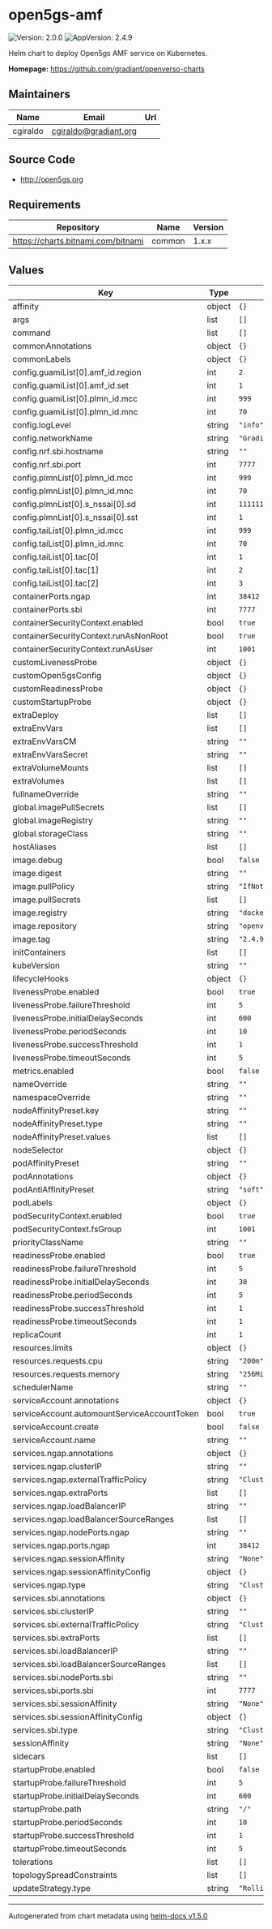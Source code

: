 # open5gs-amf

![Version: 2.0.0](https://img.shields.io/badge/Version-2.0.0-informational?style=flat-square) ![AppVersion: 2.4.9](https://img.shields.io/badge/AppVersion-2.4.9-informational?style=flat-square)

Helm chart to deploy Open5gs AMF service on Kubernetes.

**Homepage:** <https://github.com/gradiant/openverso-charts>

## Maintainers

| Name | Email | Url |
| ---- | ------ | --- |
| cgiraldo | cgiraldo@gradiant.org |  |

## Source Code

* <http://open5gs.org>

## Requirements

| Repository | Name | Version |
|------------|------|---------|
| https://charts.bitnami.com/bitnami | common | 1.x.x |

## Values

| Key | Type | Default | Description |
|-----|------|---------|-------------|
| affinity | object | `{}` |  |
| args | list | `[]` |  |
| command | list | `[]` |  |
| commonAnnotations | object | `{}` |  |
| commonLabels | object | `{}` |  |
| config.guamiList[0].amf_id.region | int | `2` |  |
| config.guamiList[0].amf_id.set | int | `1` |  |
| config.guamiList[0].plmn_id.mcc | int | `999` |  |
| config.guamiList[0].plmn_id.mnc | int | `70` |  |
| config.logLevel | string | `"info"` |  |
| config.networkName | string | `"Gradiant"` |  |
| config.nrf.sbi.hostname | string | `""` |  |
| config.nrf.sbi.port | int | `7777` |  |
| config.plmnList[0].plmn_id.mcc | int | `999` |  |
| config.plmnList[0].plmn_id.mnc | int | `70` |  |
| config.plmnList[0].s_nssai[0].sd | int | `111111` |  |
| config.plmnList[0].s_nssai[0].sst | int | `1` |  |
| config.taiList[0].plmn_id.mcc | int | `999` |  |
| config.taiList[0].plmn_id.mnc | int | `70` |  |
| config.taiList[0].tac[0] | int | `1` |  |
| config.taiList[0].tac[1] | int | `2` |  |
| config.taiList[0].tac[2] | int | `3` |  |
| containerPorts.ngap | int | `38412` |  |
| containerPorts.sbi | int | `7777` |  |
| containerSecurityContext.enabled | bool | `true` |  |
| containerSecurityContext.runAsNonRoot | bool | `true` |  |
| containerSecurityContext.runAsUser | int | `1001` |  |
| customLivenessProbe | object | `{}` |  |
| customOpen5gsConfig | object | `{}` |  |
| customReadinessProbe | object | `{}` |  |
| customStartupProbe | object | `{}` |  |
| extraDeploy | list | `[]` |  |
| extraEnvVars | list | `[]` |  |
| extraEnvVarsCM | string | `""` |  |
| extraEnvVarsSecret | string | `""` |  |
| extraVolumeMounts | list | `[]` |  |
| extraVolumes | list | `[]` |  |
| fullnameOverride | string | `""` |  |
| global.imagePullSecrets | list | `[]` |  |
| global.imageRegistry | string | `""` |  |
| global.storageClass | string | `""` |  |
| hostAliases | list | `[]` |  |
| image.debug | bool | `false` |  |
| image.digest | string | `""` |  |
| image.pullPolicy | string | `"IfNotPresent"` |  |
| image.pullSecrets | list | `[]` |  |
| image.registry | string | `"docker.io"` |  |
| image.repository | string | `"openverso/open5gs"` |  |
| image.tag | string | `"2.4.9"` |  |
| initContainers | list | `[]` |  |
| kubeVersion | string | `""` |  |
| lifecycleHooks | object | `{}` |  |
| livenessProbe.enabled | bool | `true` |  |
| livenessProbe.failureThreshold | int | `5` |  |
| livenessProbe.initialDelaySeconds | int | `600` |  |
| livenessProbe.periodSeconds | int | `10` |  |
| livenessProbe.successThreshold | int | `1` |  |
| livenessProbe.timeoutSeconds | int | `5` |  |
| metrics.enabled | bool | `false` |  |
| nameOverride | string | `""` |  |
| namespaceOverride | string | `""` |  |
| nodeAffinityPreset.key | string | `""` |  |
| nodeAffinityPreset.type | string | `""` |  |
| nodeAffinityPreset.values | list | `[]` |  |
| nodeSelector | object | `{}` |  |
| podAffinityPreset | string | `""` |  |
| podAnnotations | object | `{}` |  |
| podAntiAffinityPreset | string | `"soft"` |  |
| podLabels | object | `{}` |  |
| podSecurityContext.enabled | bool | `true` |  |
| podSecurityContext.fsGroup | int | `1001` |  |
| priorityClassName | string | `""` |  |
| readinessProbe.enabled | bool | `true` |  |
| readinessProbe.failureThreshold | int | `5` |  |
| readinessProbe.initialDelaySeconds | int | `30` |  |
| readinessProbe.periodSeconds | int | `5` |  |
| readinessProbe.successThreshold | int | `1` |  |
| readinessProbe.timeoutSeconds | int | `1` |  |
| replicaCount | int | `1` |  |
| resources.limits | object | `{}` |  |
| resources.requests.cpu | string | `"200m"` |  |
| resources.requests.memory | string | `"256Mi"` |  |
| schedulerName | string | `""` |  |
| serviceAccount.annotations | object | `{}` |  |
| serviceAccount.automountServiceAccountToken | bool | `true` |  |
| serviceAccount.create | bool | `false` |  |
| serviceAccount.name | string | `""` |  |
| services.ngap.annotations | object | `{}` |  |
| services.ngap.clusterIP | string | `""` |  |
| services.ngap.externalTrafficPolicy | string | `"Cluster"` |  |
| services.ngap.extraPorts | list | `[]` |  |
| services.ngap.loadBalancerIP | string | `""` |  |
| services.ngap.loadBalancerSourceRanges | list | `[]` |  |
| services.ngap.nodePorts.ngap | string | `""` |  |
| services.ngap.ports.ngap | int | `38412` |  |
| services.ngap.sessionAffinity | string | `"None"` |  |
| services.ngap.sessionAffinityConfig | object | `{}` |  |
| services.ngap.type | string | `"ClusterIP"` |  |
| services.sbi.annotations | object | `{}` |  |
| services.sbi.clusterIP | string | `""` |  |
| services.sbi.externalTrafficPolicy | string | `"Cluster"` |  |
| services.sbi.extraPorts | list | `[]` |  |
| services.sbi.loadBalancerIP | string | `""` |  |
| services.sbi.loadBalancerSourceRanges | list | `[]` |  |
| services.sbi.nodePorts.sbi | string | `""` |  |
| services.sbi.ports.sbi | int | `7777` |  |
| services.sbi.sessionAffinity | string | `"None"` |  |
| services.sbi.sessionAffinityConfig | object | `{}` |  |
| services.sbi.type | string | `"ClusterIP"` |  |
| sessionAffinity | string | `"None"` |  |
| sidecars | list | `[]` |  |
| startupProbe.enabled | bool | `false` |  |
| startupProbe.failureThreshold | int | `5` |  |
| startupProbe.initialDelaySeconds | int | `600` |  |
| startupProbe.path | string | `"/"` |  |
| startupProbe.periodSeconds | int | `10` |  |
| startupProbe.successThreshold | int | `1` |  |
| startupProbe.timeoutSeconds | int | `5` |  |
| tolerations | list | `[]` |  |
| topologySpreadConstraints | list | `[]` |  |
| updateStrategy.type | string | `"RollingUpdate"` |  |

----------------------------------------------
Autogenerated from chart metadata using [helm-docs v1.5.0](https://github.com/norwoodj/helm-docs/releases/v1.5.0)
